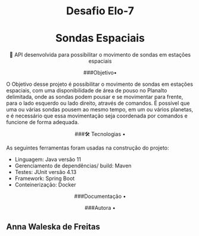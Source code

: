 <h1 align="center">Desafio Elo-7 </h1>

<h1 align="center">
    Sondas Espaciais
</h1>
<p align="center">🚀 API desenvolvida para possibilitar o movimento de sondas em estações espaciais</p>

<p align="center">
 ###Objetivo•

 O Objetivo desse projeto é possibilitar o movimento de sondas em estações espaciais, com uma disponibilidade de área de pouso no Planalto delimitada, onde as sondas podem pousar e se movimentar para frente, para o lado esquerdo ou lado direito, através de comandos. 
 É possível que uma ou várias sondas pousem ao mesmo tempo, em um ou vários planetas, e é necessário que essa movimentação seja coordenada por comandos e funcione de forma adequada.
<p align="center">
 ###🛠 Tecnologias •

As seguintes ferramentas foram usadas na construção do projeto:
- Linguagem: Java versão 11
- Gerenciamento de dependências/ build: Maven 
- Testes: JUnit versão 4.13
- Framework: Spring Boot
- Conteinerização: Docker

<p align="center">
 ###Documentação •
<p align="center">
 ###Autora •
</p>

## Anna Waleska de Freitas 